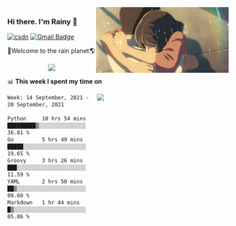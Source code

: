 <img  align='right' height="150" src="https://github.com/LikeRainDay/LikeRainDay/blob/master/pic/img_rain_1.gif?raw=true">



### Hi there. I'm Rainy :lemon:

[![csdn](https://img.shields.io/badge/-csdn-c14438?style=flat-square&logo=c&logoColor=white)](https://blog.csdn.net/qq_15807167)
[![Gmail Badge](https://img.shields.io/badge/-gmail-c14438?style=flat-square&logo=Gmail&logoColor=white&link=mailto:houshuai0816@gmail.com)](mailto:houshuai0816@gmail.com)

🚀Welcome to the rain planet🌎

<center>
<img align='center'  src="https://source.unsplash.com/random/1200x600">
</center>

📊 **This week I spent my time on**

<img align='right'   width="300" src="https://github-readme-stats.vercel.app/api?username=LikeRainDay&show_icons=true&title_color=fff&icon_color=79ff97&text_color=9f9f9f&bg_color=151515">

<!--START_SECTION:waka-->
```text
Week: 14 September, 2021 - 20 September, 2021

Python     10 hrs 54 mins  █████████▒░░░░░░░░░░░░░░░   36.81 % 
Go         5 hrs 49 mins   █████░░░░░░░░░░░░░░░░░░░░   19.65 % 
Groovy     3 hrs 26 mins   ███░░░░░░░░░░░░░░░░░░░░░░   11.59 % 
YAML       2 hrs 50 mins   ██▒░░░░░░░░░░░░░░░░░░░░░░   09.60 % 
Markdown   1 hr 44 mins    █▒░░░░░░░░░░░░░░░░░░░░░░░   05.86 % 
```
<!--END_SECTION:waka-->
